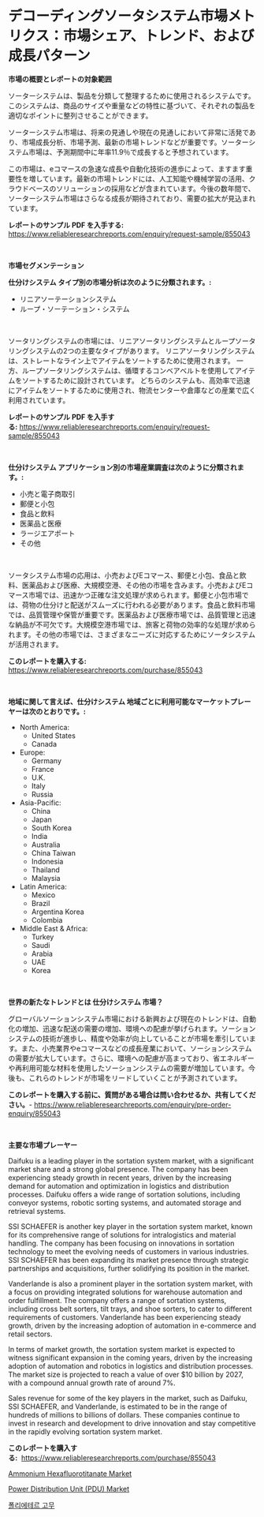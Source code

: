 <p><h1>デコーディングソータシステム市場メトリクス：市場シェア、トレンド、および成長パターン</h1></p><p><strong>市場の概要とレポートの対象範囲</strong></p>
<p><p>ソーターシステムは、製品を分類して整理するために使用されるシステムです。このシステムは、商品のサイズや重量などの特性に基づいて、それぞれの製品を適切なポイントに整列させることができます。</p><p>ソーターシステム市場は、将来の見通しや現在の見通しにおいて非常に活発であり、市場成長分析、市場予測、最新の市場トレンドなどが重要です。ソーターシステム市場は、予測期間中に年率11.9％で成長すると予想されています。</p><p>この市場は、eコマースの急速な成長や自動化技術の進歩によって、ますます重要性を増しています。最新の市場トレンドには、人工知能や機械学習の活用、クラウドベースのソリューションの採用などが含まれています。今後の数年間で、ソーターシステム市場はさらなる成長が期待されており、需要の拡大が見込まれています。</p></p>
<p><strong>レポートのサンプル PDF を入手する:</strong> <a href="https://www.reliableresearchreports.com/enquiry/request-sample/855043">https://www.reliableresearchreports.com/enquiry/request-sample/855043</a></p>
<p>&nbsp;</p>
<p><strong>市場セグメンテーション</strong></p>
<p><strong>仕分けシステム タイプ別の市場分析は次のように分類されます。:</strong></p>
<p><ul><li>リニアソーテーションシステム</li><li>ループ・ソーテーション・システム</li></ul></p>
<p>&nbsp;</p>
<p><p>ソータリングシステムの市場には、リニアソータリングシステムとループソータリングシステムの2つの主要なタイプがあります。 リニアソータリングシステムは、ストレートなライン上でアイテムをソートするために使用されます。 一方、ループソータリングシステムは、循環するコンベアベルトを使用してアイテムをソートするために設計されています。 どちらのシステムも、高効率で迅速にアイテムをソートするために使用され、物流センターや倉庫などの産業で広く利用されています。</p></p>
<p><strong>レポートのサンプル PDF を入手する:</strong>&nbsp;<a href="https://www.reliableresearchreports.com/enquiry/request-sample/855043">https://www.reliableresearchreports.com/enquiry/request-sample/855043</a></p>
<p>&nbsp;</p>
<p><strong> 仕分けシステム アプリケーション別の市場産業調査は次のように分類されます。:</strong></p>
<p><ul><li>小売と電子商取引</li><li>郵便と小包</li><li>食品と飲料</li><li>医薬品と医療</li><li>ラージエアポート</li><li>その他</li></ul></p>
<p>&nbsp;</p>
<p><p>ソータシステム市場の応用は、小売およびEコマース、郵便と小包、食品と飲料、医薬品および医療、大規模空港、その他の市場を含みます。小売およびEコマース市場では、迅速かつ正確な注文処理が求められます。郵便と小包市場では、荷物の仕分けと配送がスムーズに行われる必要があります。食品と飲料市場では、品質管理や保管が重要です。医薬品および医療市場では、品質管理と迅速な納品が不可欠です。大規模空港市場では、旅客と荷物の効率的な処理が求められます。その他の市場では、さまざまなニーズに対応するためにソータシステムが活用されます。</p></p>
<p><strong>このレポートを購入する:</strong>&nbsp; <a href="https://www.reliableresearchreports.com/purchase/855043">https://www.reliableresearchreports.com/purchase/855043</a></p>
<p>&nbsp;</p>
<p><strong>地域に関して言えば、仕分けシステム 地域ごとに利用可能なマーケットプレーヤーは次のとおりです。:</strong></p>
<p><ul>
    <li>
        North America:
        <ul>
            <li>United States</li>
            <li>Canada</li>
        </ul>
    </li>
    <li>
        Europe:
        <ul>
            <li>Germany</li>
            <li>France</li>
            <li>U.K.</li>
            <li>Italy</li>
            <li>Russia</li>
        </ul>
    </li>
    <li>
        Asia-Pacific:
        <ul>
            <li>China</li>
            <li>Japan</li>
            <li>South Korea</li>
            <li>India</li>
            <li>Australia</li>
            <li>China Taiwan</li>
            <li>Indonesia</li>
            <li>Thailand</li>
            <li>Malaysia</li>
        </ul>
    </li>
    <li>
        Latin America:
        <ul>
            <li>Mexico</li>
            <li>Brazil</li>
            <li>Argentina Korea</li>
            <li>Colombia</li>
        </ul>
    </li>
    <li>
        Middle East & Africa:
        <ul>
            <li>Turkey</li>
            <li>Saudi</li>
            <li>Arabia</li>
            <li>UAE</li>
            <li>Korea</li>
        </ul>
    </li>
    </ul></p>
<p>&nbsp;</p>
<p><strong>世界の新たなトレンドとは 仕分けシステム 市場？</strong></p>
<p><p>グローバルソーションシステム市場における新興および現在のトレンドは、自動化の増加、迅速な配送の需要の増加、環境への配慮が挙げられます。ソーションシステムの技術が進歩し、精度や効率が向上していることが市場を牽引しています。また、小売業界やeコマースなどの成長産業において、ソーションシステムの需要が拡大しています。さらに、環境への配慮が高まっており、省エネルギーや再利用可能な材料を使用したソーションシステムの需要が増加しています。今後も、これらのトレンドが市場をリードしていくことが予測されています。</p></p>
<p><strong>このレポートを購入する前に、質問がある場合は問い合わせるか、共有してください。</strong>- <a href="https://www.reliableresearchreports.com/enquiry/pre-order-enquiry/855043">https://www.reliableresearchreports.com/enquiry/pre-order-enquiry/855043</a></p>
<p>&nbsp;</p>
<p><strong>主要な市場プレーヤー</strong></p>
<p><p>Daifuku is a leading player in the sortation system market, with a significant market share and a strong global presence. The company has been experiencing steady growth in recent years, driven by the increasing demand for automation and optimization in logistics and distribution processes. Daifuku offers a wide range of sortation solutions, including conveyor systems, robotic sorting systems, and automated storage and retrieval systems.</p><p>SSI SCHAEFER is another key player in the sortation system market, known for its comprehensive range of solutions for intralogistics and material handling. The company has been focusing on innovations in sortation technology to meet the evolving needs of customers in various industries. SSI SCHAEFER has been expanding its market presence through strategic partnerships and acquisitions, further solidifying its position in the market.</p><p>Vanderlande is also a prominent player in the sortation system market, with a focus on providing integrated solutions for warehouse automation and order fulfillment. The company offers a range of sortation systems, including cross belt sorters, tilt trays, and shoe sorters, to cater to different requirements of customers. Vanderlande has been experiencing steady growth, driven by the increasing adoption of automation in e-commerce and retail sectors.</p><p>In terms of market growth, the sortation system market is expected to witness significant expansion in the coming years, driven by the increasing adoption of automation and robotics in logistics and distribution processes. The market size is projected to reach a value of over $10 billion by 2027, with a compound annual growth rate of around 7%.</p><p>Sales revenue for some of the key players in the market, such as Daifuku, SSI SCHAEFER, and Vanderlande, is estimated to be in the range of hundreds of millions to billions of dollars. These companies continue to invest in research and development to drive innovation and stay competitive in the rapidly evolving sortation system market.</p></p>
<p><strong>このレポートを購入する:</strong>&nbsp;&nbsp;<a href="https://www.reliableresearchreports.com/purchase/855043">https://www.reliableresearchreports.com/purchase/855043</a></p>
<p><p><a href="https://gratis-rainforest-2ca.notion.site/Global-Ammonium-Hexafluorotitanate-Market-Size-and-Market-Trends-Insights-and-Projections-from-2024-ab3993d7abdb4e47a7d230e384015b84">Ammonium Hexafluorotitanate Market</a></p><p><a href="https://github.com/santosh758595/Market-Research-Report-List-4/blob/main/power-distribution-unit-pdu-market.md">Power Distribution Unit (PDU) Market</a></p><p><a href="https://medium.com/@garyauer906782023/%ED%8F%B4%EB%A6%AC%EC%97%90%ED%85%8C%EB%A5%B4-%EA%B3%A0%EB%AC%B4-%EC%8B%9C%EC%9E%A5-2031%EB%85%84%EA%B9%8C%EC%A7%80%EC%9D%98-%ED%8A%B8%EB%A0%8C%EB%93%9C-%EC%98%88%EC%B8%A1-%EB%B0%8F-%EA%B2%BD%EC%9F%81-%EB%B6%84%EC%84%9D-f9491373ee77">폴리에테르 고무</a></p></p>
